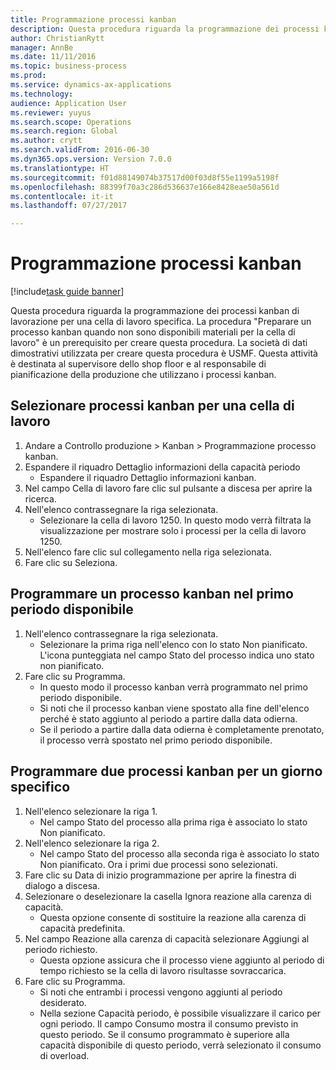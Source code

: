 ```yaml
--- 
title: Programmazione processi kanban
description: Questa procedura riguarda la programmazione dei processi kanban di lavorazione per una cella di lavoro specifica.
author: ChristianRytt
manager: AnnBe
ms.date: 11/11/2016
ms.topic: business-process
ms.prod: 
ms.service: dynamics-ax-applications
ms.technology: 
audience: Application User
ms.reviewer: yuyus
ms.search.scope: Operations
ms.search.region: Global
ms.author: crytt
ms.search.validFrom: 2016-06-30
ms.dyn365.ops.version: Version 7.0.0
ms.translationtype: HT
ms.sourcegitcommit: f01d88149074b37517d00f03d8f55e1199a5198f
ms.openlocfilehash: 88399f70a3c286d536637e166e8428eae50a561d
ms.contentlocale: it-it
ms.lasthandoff: 07/27/2017

---
```

# <a name="schedule-kanban-jobs"></a>Programmazione processi kanban

[!include[task guide banner](../../includes/task-guide-banner.md)]

Questa procedura riguarda la programmazione dei processi kanban di lavorazione per una cella di lavoro specifica. La procedura "Preparare un processo kanban quando non sono disponibili materiali per la cella di lavoro" è un prerequisito per creare questa procedura. La società di dati dimostrativi utilizzata per creare questa procedura è USMF. Questa attività è destinata al supervisore dello shop floor e al responsabile di pianificazione della produzione che utilizzano i processi kanban.


## <a name="select-kanban-jobs-for-a-work-cell"></a>Selezionare processi kanban per una cella di lavoro
1. Andare a Controllo produzione > Kanban > Programmazione processo kanban.
2. Espandere il riquadro Dettaglio informazioni della capacità periodo
    * Espandere il riquadro Dettaglio informazioni kanban.  
3. Nel campo Cella di lavoro fare clic sul pulsante a discesa per aprire la ricerca.
4. Nell'elenco contrassegnare la riga selezionata.
    * Selezionare la cella di lavoro 1250. In questo modo verrà filtrata la visualizzazione per mostrare solo i processi per la cella di lavoro 1250.  
5. Nell'elenco fare clic sul collegamento nella riga selezionata.
6. Fare clic su Seleziona.

## <a name="schedule-a-kanban-job-in-the-first-available-period"></a>Programmare un processo kanban nel primo periodo disponibile
1. Nell'elenco contrassegnare la riga selezionata.
    * Selezionare la prima riga nell'elenco con lo stato Non pianificato. L'icona punteggiata nel campo Stato del processo indica uno stato non pianificato.  
2. Fare clic su Programma.
    * In questo modo il processo kanban verrà programmato nel primo periodo disponibile.  
    * Si noti che il processo kanban viene spostato alla fine dell'elenco perché è stato aggiunto al periodo a partire dalla data odierna.  
    * Se il periodo a partire dalla data odierna è completamente prenotato, il processo verrà spostato nel primo periodo disponibile.  

## <a name="schedule-two-kanban-jobs-for-a-specific-day"></a>Programmare due processi kanban per un giorno specifico
1. Nell'elenco selezionare la riga 1.
    * Nel campo Stato del processo alla prima riga è associato lo stato Non pianificato.  
2. Nell'elenco selezionare la riga 2.
    * Nel campo Stato del processo alla seconda riga è associato lo stato Non pianificato. Ora i primi due processi sono selezionati.  
3. Fare clic su Data di inizio programmazione per aprire la finestra di dialogo a discesa.
4. Selezionare o deselezionare la casella Ignora reazione alla carenza di capacità.
    * Questa opzione consente di sostituire la reazione alla carenza di capacità predefinita.  
5. Nel campo Reazione alla carenza di capacità selezionare Aggiungi al periodo richiesto.
    * Questa opzione assicura che il processo viene aggiunto al periodo di tempo richiesto se la cella di lavoro risultasse sovraccarica.  
6. Fare clic su Programma.
    * Si noti che entrambi i processi vengono aggiunti al periodo desiderato.  
    * Nella sezione Capacità periodo, è possibile visualizzare il carico per ogni periodo. Il campo Consumo mostra il consumo previsto in questo periodo. Se il consumo programmato è superiore alla capacità disponibile di questo periodo, verrà selezionato il consumo di overload.  


